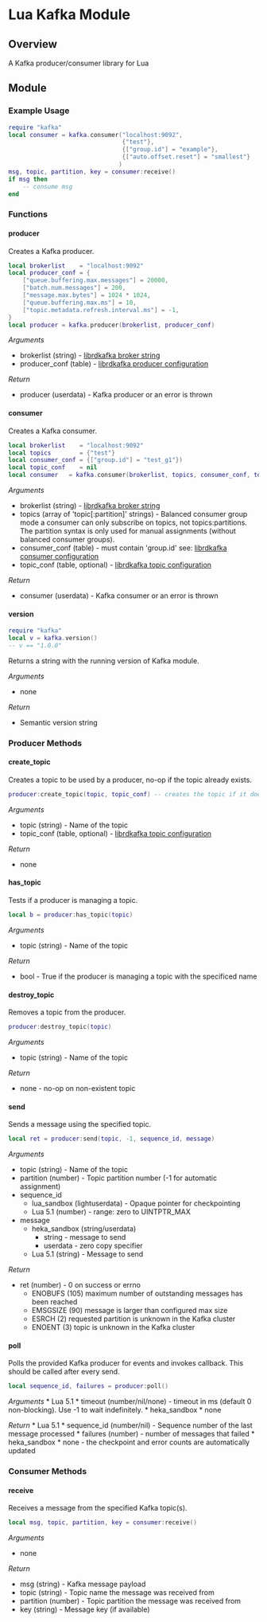 # Lua Kafka Module

## Overview
A Kafka producer/consumer library for Lua

## Module

### Example Usage
```lua
require "kafka"
local consumer = kafka.consumer("localhost:9092",
                                {"test"},
                                {["group.id"] = "example"},
                                {["auto.offset.reset"] = "smallest"}
                               )
msg, topic, partition, key = consumer:receive()
if msg then
    -- consume msg
end
```

### Functions

#### producer

Creates a Kafka producer.

```lua
local brokerlist    = "localhost:9092"
local producer_conf = {
    ["queue.buffering.max.messages"] = 20000,
    ["batch.num.messages"] = 200,
    ["message.max.bytes"] = 1024 * 1024,
    ["queue.buffering.max.ms"] = 10,
    ["topic.metadata.refresh.interval.ms"] = -1,
}
local producer = kafka.producer(brokerlist, producer_conf)

```

*Arguments*
* brokerlist (string) - [librdkafka broker string](https://github.com/edenhill/librdkafka/blob/master/src/rdkafka.h#L2205)
* producer_conf (table) - [librdkafka producer configuration](https://github.com/edenhill/librdkafka/blob/master/CONFIGURATION.md#global-configuration-properties)

*Return*
* producer (userdata) - Kafka producer or an error is thrown

#### consumer

Creates a Kafka consumer.

```lua
local brokerlist    = "localhost:9092"
local topics        = {"test"}
local consumer_conf = {["group.id"] = "test_g1"})
local topic_conf    = nil
local consumer   = kafka.consumer(brokerlist, topics, consumer_conf, topic_conf)

```

*Arguments*
* brokerlist (string) - [librdkafka broker string](https://github.com/edenhill/librdkafka/blob/master/src/rdkafka.h#L2205)
* topics (array of 'topic[:partition]' strings) - Balanced consumer group mode a
  consumer can only subscribe on topics, not topics:partitions. The partition
  syntax is only used for manual assignments (without balanced consumer groups).
* consumer_conf (table) - must contain 'group.id' see: [librdkafka consumer configuration](https://github.com/edenhill/librdkafka/blob/master/CONFIGURATION.md#global-configuration-properties)
* topic_conf (table, optional) - [librdkafka topic configuration](https://github.com/edenhill/librdkafka/blob/master/CONFIGURATION.md#topic-configuration-properties)

*Return*
* consumer (userdata) - Kafka consumer or an error is thrown

#### version
```lua
require "kafka"
local v = kafka.version()
-- v == "1.0.0"
```

Returns a string with the running version of Kafka module.

*Arguments*
- none

*Return*
- Semantic version string

### Producer Methods

#### create_topic

Creates a topic to be used by a producer, no-op if the topic already exists.

```lua
producer:create_topic(topic, topic_conf) -- creates the topic if it does not exist

```

*Arguments*
* topic (string) - Name of the topic
* topic_conf (table, optional) - [librdkafka topic configuration](https://github.com/edenhill/librdkafka/blob/master/CONFIGURATION.md#topic-configuration-properties)

*Return*
* none


#### has_topic

Tests if a producer is managing a topic.

```lua
local b = producer:has_topic(topic)

```

*Arguments*
* topic (string) - Name of the topic

*Return*
* bool - True if the producer is managing a topic with the specificed name


#### destroy_topic

Removes a topic from the producer.

```lua
producer:destroy_topic(topic)

```

*Arguments*
* topic (string) - Name of the topic

*Return*
* none - no-op on non-existent topic


#### send

Sends a message using the specified topic.

```lua
local ret = producer:send(topic, -1, sequence_id, message)

```

*Arguments*
* topic (string) - Name of the topic
* partition (number) - Topic partition number (-1 for automatic assignment)
* sequence_id
    * lua_sandbox (lightuserdata) - Opaque pointer for checkpointing
    * Lua 5.1 (number) - range: zero to UINTPTR_MAX
* message
    * heka_sandbox (string/userdata)
        * string - message to send
        * userdata - zero copy specifier
    * Lua 5.1 (string) - Message to send


*Return*
* ret (number) - 0 on success or errno
  - ENOBUFS (105) maximum number of outstanding messages has been reached
  - EMSGSIZE (90) message is larger than configured max size
  - ESRCH (2) requested partition is unknown in the Kafka cluster
  - ENOENT (3) topic is unknown in the Kafka cluster

#### poll

Polls the provided Kafka producer for events and invokes callback.  This should
be called after every send.

```lua
local sequence_id, failures = producer:poll()

```

*Arguments*
    * Lua 5.1
        * timeout (number/nil/none) - timeout in ms (default 0 non-blocking).
          Use -1 to wait indefinitely.
    * heka_sandbox
        * none

*Return*
    * Lua 5.1
        * sequence_id (number/nil) - Sequence number of the last message
          processed
        * failures (number) - number of messages that failed
    * heka_sandbox
        * none - the checkpoint and error counts are automatically updated

### Consumer Methods

#### receive

Receives a message from the specified Kafka topic(s).

```lua
local msg, topic, partition, key = consumer:receive()

```

*Arguments*
* none

*Return*
* msg (string) - Kafka message payload
* topic (string) - Topic name the message was received from
* partition (number) - Topic partition the message was received from
* key (string) - Message key (if available)
